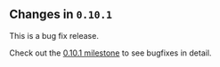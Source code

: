 ## Changes in `0.10.1`

This is a bug fix release.

Check out the [0.10.1 milestone](https://github.com/HubSpot/Singularity/issues?q=milestone%3A0.10.1+is%3Aclosed) to see bugfixes in detail.

